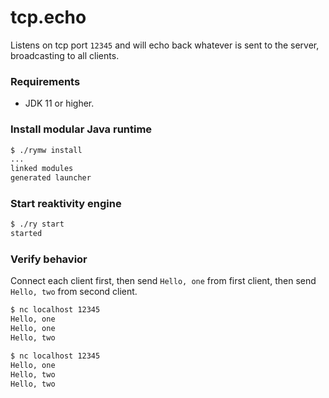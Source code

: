 # tcp.echo
Listens on tcp port `12345` and will echo back whatever is sent to the server, broadcasting to all clients.

### Requirements
 - JDK 11 or higher.

### Install modular Java runtime
```bash
$ ./rymw install
...
linked modules
generated launcher
```

### Start reaktivity engine
```bash
$ ./ry start
started
```

### Verify behavior
Connect each client first, then send `Hello, one` from first client, then send `Hello, two` from second client.
```bash
$ nc localhost 12345
Hello, one
Hello, one
Hello, two
```
```bash
$ nc localhost 12345
Hello, one
Hello, two
Hello, two
```
